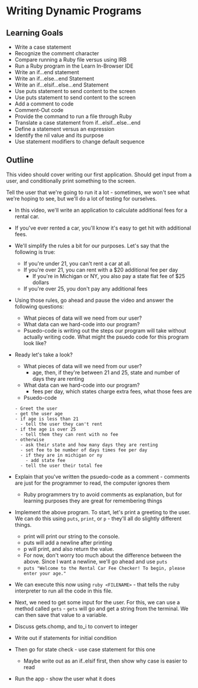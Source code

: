 # Writing Dynamic Programs

## Learning Goals

+ Write a case statement
+ Recognize the comment character
+ Compare running a Ruby file versus using IRB
+ Run a Ruby program in the Learn In-Browser IDE
+ Write an if...end statement
+ Write an if...else...end Statement
+ Write an if...elsif...else...end Statement
+ Use puts statement to send content to the screen
+ Use puts statement to send content to the screen
+ Add a comment to code
+ Comment-Out code
+ Provide the command to run a file through Ruby
+ Translate a case statement from if...elsif...else...end
+ Define a statement versus an expression
+ Identify the nil value and its purpose
+ Use statement modifiers to change default sequence

## Outline

This video should cover writing our first application. Should get input from a user, and conditionally print something to the screen.

Tell the user that we're going to run it a lot - sometimes, we won't see what we're hoping to see, but we'll do a lot of testing for ourselves. 

+ In this video, we'll write an application to calculate additional fees for a rental car.
+ If you've ever rented a car, you'll know it's easy to get hit with additional fees.
+ We'll simplify the rules a bit for our purposes. Let's say that the following is true:
  + If you're under 21, you can't rent a car at all.
  + If you're over 21, you can rent with a $20 additional fee per day
    + If you're in Michigan or NY, you also pay a state flat fee of $25 dollars
  + If you're over 25, you don't pay any additional fees
+ Using those rules, go ahead and pause the video and answer the following questions:
  + What pieces of data will we need from our user?
  + What data can we hard-code into our program?
  + Psuedo-code is writing out the steps our program will take without actually writing code. What might the psuedo code for this program look like?
+ Ready let's take a look?
  + What pieces of data will we need from our user?
    - age, then, if they're between 21 and 25, state and number of days they are renting
  + What data can we hard-code into our program?
    - fees per day, which states charge extra fees, what those fees are
  + Psuedo-code
  ```
  - Greet the user
  - get the user age
  - if age is less than 21
    - tell the user they can't rent
  - if the age is over 25
    - tell them they can rent with no fee
  - otherwise
    - ask their state and how many days they are renting
    - set fee to be number of days times fee per day
    - if they are in michigan or ny
      - add state fee
    - tell the user their total fee
  ```
+ Explain that you've written the psuedo-code as a comment - comments are just for the programmer to read, the computer ignores them
  + Ruby programmers try to avoid comments as explanation, but for learning purposes they are great for remembering things
+ Implement the above program. To start, let's print a greeting to the user. We can do this using `puts`, `print`, or `p` - they'll all do slightly different things.
  + print will print our string to the console.
  + puts will add a newline after printing
  + p will print, and also return the value.
  + For now, don't worry too much about the difference between the above. Since I want a newline, we'll go ahead and use `puts`
  + `puts "Welcome to the Rental Car Fee Checker! To begin, please enter your age."`
+ We can execute this now using `ruby <FILENAME>` - that tells the ruby interpreter to run all the code in this file.
+ Next, we need to get some input for the user. For this, we can use a method called `gets` - `gets` will go and get a string from the terminal. We can then save that value to a variable.

+ Discuss gets.chomp, and to_i to convert to integer
+ Write out if statements for initial condition
+ Then go for state check - use case statement for this one
  + Maybe write out as an if..elsif first, then show why case is easier to read
+ Run the app - show the user what it does
